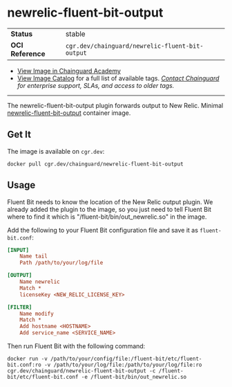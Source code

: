 <!--monopod:start-->
# newrelic-fluent-bit-output
| | |
| - | - |
| **Status** | stable |
| **OCI Reference** | `cgr.dev/chainguard/newrelic-fluent-bit-output` |


* [View Image in Chainguard Academy](https://edu.chainguard.dev/chainguard/chainguard-images/reference/newrelic-fluent-bit-output/overview/)
* [View Image Catalog](https://console.enforce.dev/images/catalog) for a full list of available tags.
*[Contact Chainguard](https://www.chainguard.dev/chainguard-images) for enterprise support, SLAs, and access to older tags.*

---
<!--monopod:end-->

The newrelic-fluent-bit-output plugin forwards output to New Relic. Minimal [newrelic-fluent-bit-output](https://github.com/newrelic/newrelic-fluent-bit-output) container image.

## Get It

The image is available on `cgr.dev`:

```
docker pull cgr.dev/chainguard/newrelic-fluent-bit-output
```

## Usage

Fluent Bit needs to know the location of the New Relic output plugin. We already added the plugin to the image, so you just need to tell Fluent Bit where to find it which is "/fluent-bit/bin/out_newrelic.so" in the image.

Add the following to your Fluent Bit configuration file and save it as `fluent-bit.conf`:

```ini
[INPUT]
    Name tail
    Path /path/to/your/log/file

[OUTPUT]
    Name newrelic
    Match *
    licenseKey <NEW_RELIC_LICENSE_KEY>

[FILTER]
    Name modify
    Match *
    Add hostname <HOSTNAME>
    Add service_name <SERVICE_NAME>
```

Then run Fluent Bit with the following command:

```shell
docker run -v /path/to/your/config/file:/fluent-bit/etc/fluent-bit.conf:ro -v /path/to/your/log/file:/path/to/your/log/file:ro cgr.dev/chainguard/newrelic-fluent-bit-output -c /fluent-bit/etc/fluent-bit.conf -e /fluent-bit/bin/out_newrelic.so
```
